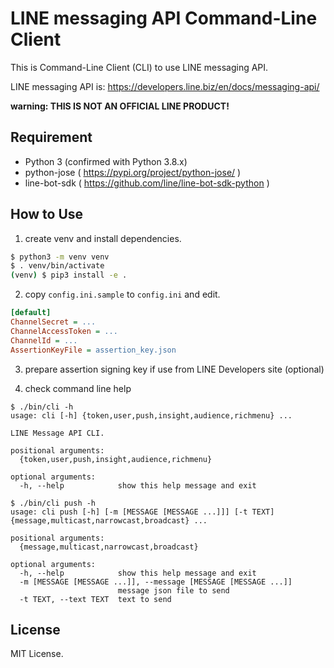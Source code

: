 # LINE messaging API Command-Line Client

This is Command-Line Client (CLI) to use LINE messaging API.

LINE messaging API is:
https://developers.line.biz/en/docs/messaging-api/

 **warning: THIS IS NOT AN OFFICIAL LINE PRODUCT!**

## Requirement

 * Python 3 (confirmed with Python 3.8.x)
 * python-jose ( https://pypi.org/project/python-jose/ )
 * line-bot-sdk ( https://github.com/line/line-bot-sdk-python )

## How to Use

1. create venv and install dependencies.

```bash
$ python3 -m venv venv
$ . venv/bin/activate
(venv) $ pip3 install -e .
```

2. copy `config.ini.sample` to `config.ini` and edit.

```ini
[default]
ChannelSecret = ...
ChannelAccessToken = ...
ChannelId = ...
AssertionKeyFile = assertion_key.json
```

3. prepare assertion signing key if use from LINE Developers site (optional)

4. check command line help

```shell
$ ./bin/cli -h
usage: cli [-h] {token,user,push,insight,audience,richmenu} ...

LINE Message API CLI.

positional arguments:
  {token,user,push,insight,audience,richmenu}

optional arguments:
  -h, --help            show this help message and exit
```

```
$ ./bin/cli push -h
usage: cli push [-h] [-m [MESSAGE [MESSAGE ...]]] [-t TEXT] {message,multicast,narrowcast,broadcast} ...

positional arguments:
  {message,multicast,narrowcast,broadcast}

optional arguments:
  -h, --help            show this help message and exit
  -m [MESSAGE [MESSAGE ...]], --message [MESSAGE [MESSAGE ...]]
                        message json file to send
  -t TEXT, --text TEXT  text to send
```

## License

MIT License.

